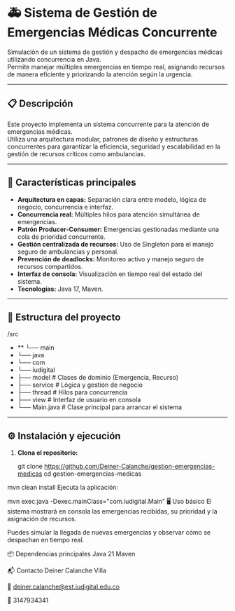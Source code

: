 # 🚑 Sistema de Gestión de Emergencias Médicas Concurrente

Simulación de un sistema de gestión y despacho de emergencias médicas utilizando concurrencia en Java.  
Permite manejar múltiples emergencias en tiempo real, asignando recursos de manera eficiente y priorizando la atención según la urgencia.

---

## 📋 Descripción

Este proyecto implementa un sistema concurrente para la atención de emergencias médicas.  
Utiliza una arquitectura modular, patrones de diseño y estructuras concurrentes para garantizar la eficiencia, seguridad y escalabilidad en la gestión de recursos críticos como ambulancias.

---

## 🚀 Características principales

- **Arquitectura en capas:** Separación clara entre modelo, lógica de negocio, concurrencia e interfaz.
- **Concurrencia real:** Múltiples hilos para atención simultánea de emergencias.
- **Patrón Producer-Consumer:** Emergencias gestionadas mediante una cola de prioridad concurrente.
- **Gestión centralizada de recursos:** Uso de Singleton para el manejo seguro de ambulancias y personal.
- **Prevención de deadlocks:** Monitoreo activo y manejo seguro de recursos compartidos.
- **Interfaz de consola:** Visualización en tiempo real del estado del sistema.
- **Tecnologías:** Java 17, Maven.

---

## 📂 Estructura del proyecto

/src
- ** └── main
- └── java
- └── com
- └── iudigital
- ├── model # Clases de dominio (Emergencia, Recurso)
- ├── service # Lógica y gestión de negocio
- ├── thread # Hilos para concurrencia
- ├── view # Interfaz de usuario en consola
- └── Main.java # Clase principal para arrancar el sistema



---

## ⚙️ Instalación y ejecución

1. **Clona el repositorio:**
   
   git clone https://github.com/Deiner-Calanche/gestion-emergencias-medicas
   cd gestion-emergencias-medicas
   



mvn clean install
Ejecuta la aplicación:


mvn exec:java -Dexec.mainClass="com.iudigital.Main"
🖥️ Uso básico
El sistema mostrará en consola las emergencias recibidas, su prioridad y la asignación de recursos.

Puedes simular la llegada de nuevas emergencias y observar cómo se despachan en tiempo real.

📦 Dependencias principales
Java 21
Maven

📬 Contacto
Deiner Calanche Villa

📧 deiner.calanche@est.iudigital.edu.co

📱 3147934341
